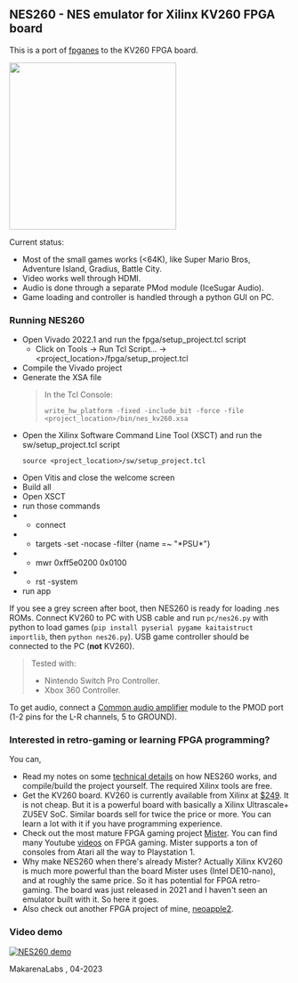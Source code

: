 ## NES260 - NES emulator for Xilinx KV260 FPGA board

This is a port of [fpganes](https://github.com/strigeus/fpganes) to the KV260 FPGA board.

<img src="doc/nes260_setup.jpg" width="300">

Current status:
* Most of the small games works (<64K), like Super Mario Bros, Adventure Island, Gradius, Battle City.
* Video works well through HDMI.
* Audio is done through a separate PMod module (IceSugar Audio).
* Game loading and controller is handled through a python GUI on PC.

### Running NES260

- Open Vivado 2022.1 and run the fpga/setup_project.tcl script
   - Click on Tools &rarr; Run Tcl Script... &rarr; <project_location>/fpga/setup_project.tcl
- Compile the Vivado project
- Generate the XSA file
  > In the Tcl Console:
  >  ```
  >  write_hw_platform -fixed -include_bit -force -file <project_location>/bin/nes_kv260.xsa
  >  ```
- Open the Xilinx Software Command Line Tool (XSCT) and run the sw/setup_project.tcl script
   ```
   source <project_location>/sw/setup_project.tcl
   ```
- Open Vitis and close the welcome screen
- Build all
- Open XSCT
- run those commands
- - connect
- - targets -set -nocase -filter {name =~ "\*PSU\*"}
- - mwr 0xff5e0200 0x0100
- - rst -system
- run app


If you see a grey screen after boot, then NES260 is ready for loading .nes ROMs. Connect KV260 to PC with USB cable and run `pc/nes26.py` with python to load games (`pip install pyserial pygame kaitaistruct importlib`, then `python nes26.py`). USB game controller should be connected to the PC (**not** KV260). 
> Tested with:
> - Nintendo Switch Pro Controller.
> - Xbox 360 Controller.

To get audio, connect a [Common audio amplifier](https://www.amazon.it/gp/product/B07DJ4NJXR/ref=ppx_yo_dt_b_search_asin_title?ie=UTF8&psc=1) module to the PMOD port (1-2 pins for the L-R channels, 5 to GROUND).

### Interested in retro-gaming or learning FPGA programming?

You can,

* Read my notes on some [technical details](doc/design.md) on how NES260 works, and compile/build the project yourself. The required Xilinx tools are free.
* Get the KV260 board. KV260 is currently available from Xilinx at [\$249](https://www.xilinx.com/products/som/kria/kv260-vision-starter-kit.html). It is not cheap. But it is a powerful board with basically a Xilinx Ultrascale+ ZU5EV SoC. Similar boards sell for twice the price or more. You can learn a lot with it if you have programming experience.
* Check out the most mature FPGA gaming project [Mister](https://misterfpga.org/). You can find many Youtube [videos](https://www.youtube.com/watch?v=rhT6YYRH1EI&t=8762s) on FPGA gaming. Mister supports a ton of consoles from Atari all the way to Playstation 1.
* Why make NES260 when there's already Mister? Actually Xilinx KV260 is much more powerful than the board Mister uses (Intel DE10-nano), and at roughly the same price. So it has potential for FPGA retro-gaming. The board was just released in 2021 and I haven't seen an emulator built with it. So here it goes.
* Also check out another FPGA project of mine, [neoapple2](https://github.com/zf3/neoapple2).

### Video demo

[![NES260 demo](https://img.youtube.com/vi/p09k8FfFO0Q/0.jpg)](https://www.youtube.com/watch?v=p09k8FfFO0Q)

MakarenaLabs , 04-2023